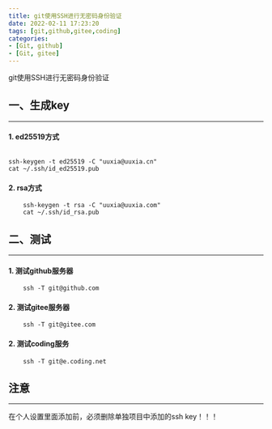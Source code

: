 ```yaml
---
title: git使用SSH进行无密码身份验证
date: 2022-02-11 17:23:20
tags: [git,github,gitee,coding]
categories:
- [Git, github]
- [Git, gitee]
---
```


git使用SSH进行无密码身份验证
<!--more-->

## 一、生成key
---
#### 1. ed25519方式

```

ssh-keygen -t ed25519 -C "uuxia@uuxia.cn"
cat ~/.ssh/id_ed25519.pub

```

#### 2. rsa方式
```
    ssh-keygen -t rsa -C "uuxia@uuxia.com"
    cat ~/.ssh/id_rsa.pub
```

## 二、测试
---
#### 1. 测试github服务器
```
    ssh -T git@github.com
```
#### 2. 测试gitee服务器
```
    ssh -T git@gitee.com
```
#### 2. 测试coding服务
```
    ssh -T git@e.coding.net
```

## 注意
---
在个人设置里面添加前，必须删除单独项目中添加的ssh key！！！
